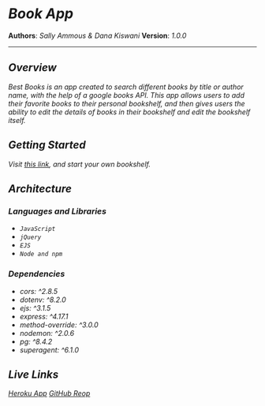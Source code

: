 # *Book App*

**Authors**: *Sally Ammous & Dana Kiswani*
**Version**: *1.0.0*
<hr>

## *Overview*
*Best Books is an app created to search different books by title or author name, with the help of a google books API. This app allows users to add their favorite books to their personal bookshelf, and then gives users the ability to edit the details of books in their bookshelf and edit the bookshelf itself.*

## *Getting Started*
*Visit [this link](https://dk-sa-booklist.herokuapp.com/), and start your own bookshelf.*

## *Architecture*

### *Languages and Libraries*
* *`JavaScript`*
* *`jQuery`*
* *`EJS`*
* *`Node and npm`*

### *Dependencies*
* *cors: ^2.8.5*
* *dotenv: ^8.2.0*
* *ejs: ^3.1.5*
* *express: ^4.17.1*
* *method-override: ^3.0.0*
* *nodemon: ^2.0.6*
* *pg: ^8.4.2*
* *superagent: ^6.1.0*

## *Live Links*
*[Heroku App](https://dk-sa-booklist.herokuapp.com)*
*[GitHub Reop](https://github.com/Dana-Kiswani/book_app)*
